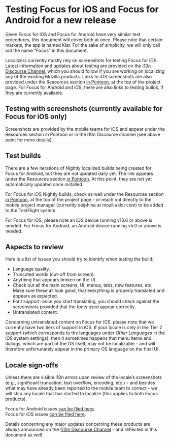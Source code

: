 # Testing Focus for iOS and Focus for Android for a new release

Given Focus for iOS and Focus for Android have very similar test procedures, this document will cover both at once. Please note that certain markets, the app is named Klar. For the sake of simplicity, we will only call out the name “Focus” in this document.

Localizers currently mostly rely on screenshots for testing Focus for iOS. Latest information and updates about testing are provided on the [l10n Discourse Channel](https://discourse.mozilla.org/c/l10n/), which you should follow if you are working on localizing any of the existing Mozilla products.
Links to iOS screenshots are also provided under the Resources section [in Pontoon](https://pontoon.mozilla.org/projects/focus-for-ios/), at the top of the project page.
For Focus for Android and iOS, there are also links to testing builds, if they are currently available.

## Testing with screenshots (currently available for Focus for iOS only)

Screenshots are provided by the mobile teams for iOS and appear under the Resources section in Pontoon or in the l10n Discourse channel (see above point for more details).

## Test builds

There are a few iterations of Nightly localized builds being created for Focus for Android, but they are not updated daily yet. The link appears under the Resources section [in Pontoon](https://pontoon.mozilla.org/projects/focus-for-android/). At this point, they are not yet automatically updated once installed.

For Focus for iOS Nightly builds, check as well under the Resources section [in Pontoon](https://pontoon.mozilla.org/projects/focus-for-ios/), at the top of the project page - or reach out directly to the mobile project manager (currently delphine at mozilla dot com) to be added to the TestFlight system.

For Focus for iOS, please note an iOS device running v13.6 or above is needed. For Focus for Android, an Android device running v5.0 or above is needed.

## Aspects to review

Here is a list of issues you should try to identify when testing the build:
* Language quality.
* Truncated words (cut-off from screen).
* Anything that appears broken on the UI.
* Check out all the main screens, UI, menus, tabs, new features, etc. Make sure these all look good, that everything is properly translated and appears as expected.
* Font support: once you start translating, you should check against the screenshots provided that the fonts used appear correctly.
* Untranslated content.

Concerning untranslated content on Focus for iOS: please note that we currently have two tiers of support in iOS. If your locale is only in the Tier 2 support (which corresponds to the languages under *Other Languages* in the iOS system settings), then it sometimes happens that menu items and dialogs, which are part of the OS itself, may not be localizable - and will therefore unfortunately appear in the primary OS language on the final UI.

## Locale sign-offs

Unless there are visible l10n errors upon review of the locale’s screenshots (e.g., significant truncation, text overflow, encoding, etc.) - and besides what
may have already been reported to the mobile team to correct - we will ship any locale that has started to localize (this applies to both Focus products).

Focus for Android issues [can be filed here](https://github.com/mozilla-mobile/focus-android/issues/).<br/>
Focus for iOS issues [can be filed here](https://github.com/mozilla-mobile/focus-ios/issues).

Details concerning any major updates concerning these products are always announced on the [[l10n Discourse Channel](https://discourse.mozilla.org/c/l10n/) - and reflected in this document as well.
